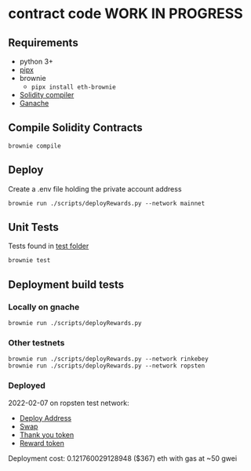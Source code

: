# contract code WORK IN PROGRESS

## Requirements

- python 3+
- [pipx](https://pypa.github.io/pipx/installation/)
- brownie
  - `pipx install eth-brownie`
- [Solidity compiler](https://docs.soliditylang.org/en/v0.8.11/installing-solidity.html)
- [Ganache](https://trufflesuite.com/ganache/)

## Compile Solidity Contracts

`brownie compile`

## Deploy

Create a .env file holding the private account address  
  
`brownie run ./scripts/deployRewards.py --network mainnet`


## Unit Tests

Tests found in [test folder](./tests)  
  
`brownie test`

## Deployment build tests

### Locally on gnache

`brownie run ./scripts/deployRewards.py`

### Other testnets

`brownie run ./scripts/deployRewards.py --network rinkebey`  
`brownie run ./scripts/deployRewards.py --network ropsten`

### Deployed  
2022-02-07 on ropsten test network:  
- [Deploy Address](https://ropsten.etherscan.io/address/0x839901c21D20316b0DDcA205AAe53A1EbB886cf4)
- [Swap](https://ropsten.etherscan.io/address/0xd9398D03794919215A2f7191e1FaBb4C9EeCBfdD)
- [Thank you token](https://ropsten.etherscan.io/address/0x131432D246122B94FeD14873C2c05A154EC93122)
- [Reward token](https://ropsten.etherscan.io/address/0x808cF232F973CF0bBB480C27d476E6C5581bbC62)
  
Deployment cost: 0.121760029128948 ($367) eth with gas at ~50 gwei

